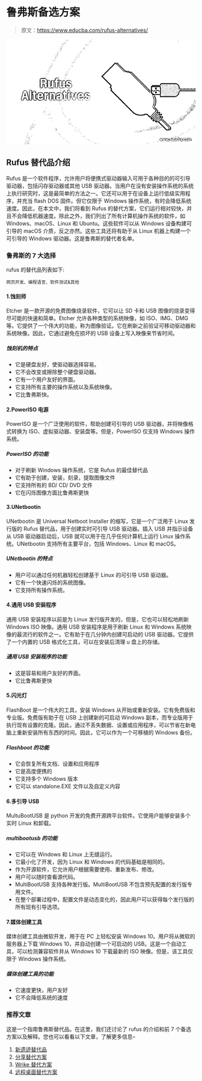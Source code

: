 # 鲁弗斯备选方案

> 原文：<https://www.educba.com/rufus-alternatives/>

![Rufus Alternatives](img/684636cb49c3374df9aa4aeae8f9a58e.png)



## Rufus 替代品介绍

Rufus 是一个软件程序，允许用户将便携式驱动器输入可用于各种目的的可引导驱动器，包括闪存驱动器或其他 USB 驱动器。当用户在没有安装操作系统的系统上执行研究时，这是最简单的方法之一。它还可以用于在设备上运行低级实用程序，并充当 flash DOS 固件。但它仅限于 Windows 操作系统，有时会降低系统速度。因此，在本文中，我们将看到 Rufus 的替代方案，它们运行相对较快，并且不会降低机器速度。除此之外，我们列出了所有计算机操作系统的软件，如 Windows、macOS、Linux 和 Ubuntu。这些软件可以从 Windows 设备构建可引导的 macOS 介质，反之亦然。这些工具还将有助于从 Linux 机器上构建一个可引导的 Windows 驱动器。这是鲁弗斯的替代者名单。

### 鲁弗斯的 7 大选择

rufus 的替代品列表如下:

<small>网页开发、编程语言、软件测试&其他</small>

#### 1.蚀刻师

Etcher 是一款开源的免费图像烧录软件，它可以让 SD 卡和 USB 图像的烧录变得尽可能的快速和简单。Etcher 允许各种类型的系统映像，如 ISO、IMG、DMG 等。它提供了一个伟大的功能，称为图像验证。它在刷新之前验证可移动驱动器和系统映像。因此，它通过避免在损坏的 USB 设备上写入映像来节省时间。

##### 蚀刻机的特点

*   它是硬盘友好，使驱动器选择容易。
*   它不会改变或擦除整个硬盘驱动器。
*   它有一个用户友好的界面。
*   它支持所有主要的操作系统以及系统映像。
*   它比鲁弗斯快。

#### 2.PowerISO 电源

PowerISO 是一个广泛使用的软件，帮助创建可引导的 USB 驱动器，并将映像格式转换为 ISO、虚拟驱动器、安装盘等。但是，PowerISO 仅支持 Windows 操作系统。

##### PowerISO 的功能

*   对于刷新 Windows 操作系统，它是 Rufus 的最佳替代品
*   它有助于创建，安装，刻录，提取图像文件
*   它支持所有的 BD/ CD/ DVD 文件
*   它在闪烁图像方面比鲁弗斯更快

#### 3.UNetbootin

UNetbootin 是 Universal Netboot Installer 的缩写，它是一个广泛用于 Linux 发行版的 Rufus 替代品，用于创建实时可引导 USB 驱动器。插入 USB 并指示设备从 USB 驱动器启动后，USB 就可以用于在几乎任何计算机上运行 Linux 操作系统。UNetbootin 支持所有主要平台，包括 Windows、Linux 和 macOS。

##### UNetbootin 的特点

*   用户可以通过任何机器轻松创建基于 Linux 的可引导 USB 驱动器。
*   它有一个快速闪烁的系统图像。
*   它支持所有操作系统。

#### 4.通用 USB 安装程序

通用 USB 安装程序以前是为 Linux 发行版开发的，但是，它也可以轻松地刷新 Windows ISO 映像。通用 USB 安装程序是用于刷新 Linux 和 Windows 系统映像的最流行的软件之一。它有助于在几分钟内创建可启动的 USB 驱动器。它提供了一个内置的 USB 格式化工具，可以在安装后清理 u 盘上的存储。

##### 通用 USB 安装程序的功能

*   这是容易和用户友好的界面。
*   它比鲁弗斯更快

#### 5.闪光灯

FlashBoot 是一个伟大的工具，安装 Windows 从开始或重新安装。它有免费版和专业版。免费版有助于在 USB 上创建新的可启动 Windows 副本，而专业版用于执行现有设置的克隆。因此，通过不丢失数据、设置或应用程序，可以节省在新电脑上重新安装所有东西的时间。因此，它可以作为一个可移植的 Windows 备份。

##### Flashboot 的功能

*   它会恢复所有文档、设置和应用程序
*   它是高度便携的
*   它支持多个 Windows 版本
*   它可以 standalone.EXE 文件以及自定义内容

#### 6.多引导 USB

MultuBootUSB 是 python 开发的免费开源跨平台软件。它使用户能够安装多个实时 Linux 和卸载。

##### multibootusb 的功能

*   它可以在 Windows 和 Linux 上无缝运行。
*   它最小化了开发，因为 Linux 和 Windows 的代码基础是相同的。
*   作为开源软件，它允许用户根据需要使用、重新发布、修改。
*   用户可以随时查看源代码。
*   MultiBootUSB 支持各种发行版。MultiBootUSB 不包含预先配置的发行版专用文件。
*   在整个部署过程中，配置文件是动态变化的，因此用户可以获得每个发行版的所有现有引导选项。

#### 7.媒体创建工具

媒体创建工具由微软开发，用于在 PC 上轻松安装 Windows 10。用户将从微软的服务器上下载 Windows 10，并自动创建一个可启动的 USB。这是一个自动工具，可以检测兼容软件并从 Windows 10 下载最新的 ISO 映像。但是，该工具仅限于 Windows 操作系统。

##### 媒体创建工具的功能

*   它速度更快，用户友好
*   它不会降低系统的速度

### 推荐文章

这是一个指南鲁弗斯替代品。在这里，我们还讨论了 rufus 的介绍和前 7 个备选方案以及解释。您也可以看看以下文章，了解更多信息–

1.  [新遗迹替代品](https://www.educba.com/new-relic-alternatives/)
2.  [分享替代方案](https://www.educba.com/shareit-alternatives/)
3.  [Wrike 替代方案](https://www.educba.com/wrike-alternatives/)
4.  [远程桌面替代方案](https://www.educba.com/remote-desktop-alternatives/)





